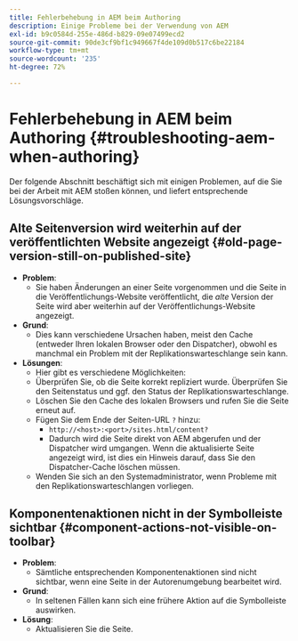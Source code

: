 ```yaml
---
title: Fehlerbehebung in AEM beim Authoring
description: Einige Probleme bei der Verwendung von AEM
exl-id: b9c0584d-255e-486d-b829-09e07499ecd2
source-git-commit: 90de3cf9bf1c949667f4de109d0b517c6be22184
workflow-type: tm+mt
source-wordcount: '235'
ht-degree: 72%

---
```


# Fehlerbehebung in AEM beim Authoring {#troubleshooting-aem-when-authoring}

Der folgende Abschnitt beschäftigt sich mit einigen Problemen, auf die Sie bei der Arbeit mit AEM stoßen können, und liefert entsprechende Lösungsvorschläge.

## Alte Seitenversion wird weiterhin auf der veröffentlichten Website angezeigt {#old-page-version-still-on-published-site}

* **Problem**:
   * Sie haben Änderungen an einer Seite vorgenommen und die Seite in die Veröffentlichungs-Website veröffentlicht, die *alte* Version der Seite wird aber weiterhin auf der Veröffentlichungs-Website angezeigt.
* **Grund**:
   * Dies kann verschiedene Ursachen haben, meist den Cache (entweder Ihren lokalen Browser oder den Dispatcher), obwohl es manchmal ein Problem mit der Replikationswarteschlange sein kann.
* **Lösungen**:
   * Hier gibt es verschiedene Möglichkeiten:
   * Überprüfen Sie, ob die Seite korrekt repliziert wurde. Überprüfen Sie den Seitenstatus und ggf. den Status der Replikationswarteschlange.
   * Löschen Sie den Cache des lokalen Browsers und rufen Sie die Seite erneut auf.
   * Fügen Sie dem Ende der Seiten-URL `?` hinzu:
      * `http://<host>:<port>/sites.html/content?`
      * Dadurch wird die Seite direkt von AEM abgerufen und der Dispatcher wird umgangen. Wenn die aktualisierte Seite angezeigt wird, ist dies ein Hinweis darauf, dass Sie den Dispatcher-Cache löschen müssen.
   * Wenden Sie sich an den Systemadministrator, wenn Probleme mit den Replikationswarteschlangen vorliegen.

## Komponentenaktionen nicht in der Symbolleiste sichtbar {#component-actions-not-visible-on-toolbar}

* **Problem**:
   * Sämtliche entsprechenden Komponentenaktionen sind nicht sichtbar, wenn eine Seite in der Autorenumgebung bearbeitet wird.
* **Grund**:
   * In seltenen Fällen kann sich eine frühere Aktion auf die Symbolleiste auswirken.
* **Lösung**:
   * Aktualisieren Sie die Seite.
